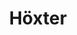 ---
title: Höxter
ident: hoexter
description: Daten und Diagramme zur Coronavirus-Krankheit 2019 in Höxter
---